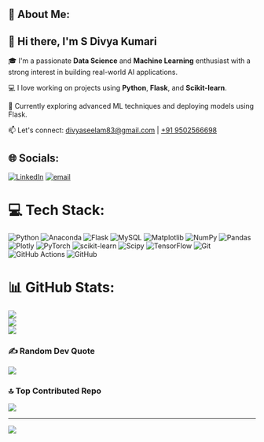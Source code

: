 <!-- About Me Section -->
<h2>💫 About Me:</h2>

<h2>👋 Hi there, I'm <strong>S Divya Kumari</strong></h2>

<p>🎓 I'm a passionate <strong>Data Science</strong> and <strong>Machine Learning</strong> enthusiast with a strong interest in building real-world AI applications.</p>

<p>💻 I love working on projects using <strong>Python</strong>, <strong>Flask</strong>, and <strong>Scikit-learn</strong>.</p>

<p>🚀 Currently exploring advanced ML techniques and deploying models using Flask.</p>

<p>📫 Let's connect: 
  <a href="mailto:divyaseelam83@gmail.com">divyaseelam83@gmail.com</a> | 
  <a href="tel:+919502566698">+91 9502566698</a>
</p>

## 🌐 Socials:
[![LinkedIn](https://img.shields.io/badge/LinkedIn-%230077B5.svg?logo=linkedin&logoColor=white)](https://linkedin.com/in/www.linkedin.com/in/seelam-divya) [![email](https://img.shields.io/badge/Email-D14836?logo=gmail&logoColor=white)](mailto:divyaseelam83@gmail.com) 

# 💻 Tech Stack:
![Python](https://img.shields.io/badge/python-3670A0?style=for-the-badge&logo=python&logoColor=ffdd54) ![Anaconda](https://img.shields.io/badge/Anaconda-%2344A833.svg?style=for-the-badge&logo=anaconda&logoColor=white) ![Flask](https://img.shields.io/badge/flask-%23000.svg?style=for-the-badge&logo=flask&logoColor=white) ![MySQL](https://img.shields.io/badge/mysql-4479A1.svg?style=for-the-badge&logo=mysql&logoColor=white) ![Matplotlib](https://img.shields.io/badge/Matplotlib-%23ffffff.svg?style=for-the-badge&logo=Matplotlib&logoColor=black) ![NumPy](https://img.shields.io/badge/numpy-%23013243.svg?style=for-the-badge&logo=numpy&logoColor=white) ![Pandas](https://img.shields.io/badge/pandas-%23150458.svg?style=for-the-badge&logo=pandas&logoColor=white) ![Plotly](https://img.shields.io/badge/Plotly-%233F4F75.svg?style=for-the-badge&logo=plotly&logoColor=white) ![PyTorch](https://img.shields.io/badge/PyTorch-%23EE4C2C.svg?style=for-the-badge&logo=PyTorch&logoColor=white) ![scikit-learn](https://img.shields.io/badge/scikit--learn-%23F7931E.svg?style=for-the-badge&logo=scikit-learn&logoColor=white) ![Scipy](https://img.shields.io/badge/SciPy-%230C55A5.svg?style=for-the-badge&logo=scipy&logoColor=%white) ![TensorFlow](https://img.shields.io/badge/TensorFlow-%23FF6F00.svg?style=for-the-badge&logo=TensorFlow&logoColor=white) ![Git](https://img.shields.io/badge/git-%23F05033.svg?style=for-the-badge&logo=git&logoColor=white) ![GitHub Actions](https://img.shields.io/badge/github%20actions-%232671E5.svg?style=for-the-badge&logo=githubactions&logoColor=white) ![GitHub](https://img.shields.io/badge/github-%23121011.svg?style=for-the-badge&logo=github&logoColor=white)
# 📊 GitHub Stats:
![](https://github-readme-stats.vercel.app/api?username=seelamdivya23&theme=tokyonight&hide_border=false&include_all_commits=true&count_private=false)<br/>
![](https://nirzak-streak-stats.vercel.app/?user=seelamdivya23&theme=tokyonight&hide_border=false)<br/>
![](https://github-readme-stats.vercel.app/api/top-langs/?username=seelamdivya23&theme=tokyonight&hide_border=false&include_all_commits=true&count_private=false&layout=compact)

### ✍️ Random Dev Quote
![](https://quotes-github-readme.vercel.app/api?type=horizontal&theme=tokyonight)

### 🔝 Top Contributed Repo
![](https://github-contributor-stats.vercel.app/api?username=seelamdivya23&limit=5&theme=tokyonight&combine_all_yearly_contributions=true)

---
[![](https://visitcount.itsvg.in/api?id=seelamdivya23&icon=0&color=0)](https://visitcount.itsvg.in)

<!-- Proudly created with GPRM ( https://gprm.itsvg.in ) -->
